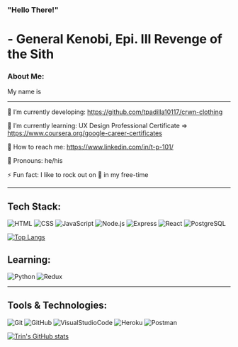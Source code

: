 ### "Hello There!" 
# - General Kenobi, Epi. III Revenge of the Sith

### About Me:

My name is 

______________________________________________________________________________

🔭  I’m currently developing: https://github.com/tpadilla10117/crwn-clothing

🌱  I’m currently learning: UX Design Professional Certificate => https://www.coursera.org/google-career-certificates

🧳  How to reach me: https://www.linkedin.com/in/t-p-101/

👾  Pronouns: he/his

⚡  Fun fact: I like to rock out on  🎸  in my free-time
______________________________________________________________________________

## Tech Stack: 
![HTML](https://img.shields.io/badge/code-HTML-informational?style=flat&logo=HTML5&logoColor=white&color=blueviolet) ![CSS](https://img.shields.io/badge/code-CSS-informational?style=flat&logo=CSS3&logoColor=white&color=blueviolet) ![JavaScript](https://img.shields.io/badge/code-Javascript-informational?style=flat&logo=Javascript&logoColor=white&color=blueviolet) ![Node.js](https://img.shields.io/badge/code-Node.js-informational?style=flat&logo=Node.js&logoColor=white&color=blueviolet) ![Express](https://img.shields.io/badge/code-Express-informational?style=flat&logo=Express&logoColor=white&color=blueviolet) ![React](https://img.shields.io/badge/code-React-informational?style=flat&logo=React&logoColor=white&color=blueviolet) ![PostgreSQL](https://img.shields.io/badge/code-PostgreSQL-informational?style=flat&logo=PostgreSQL&logoColor=white&color=blueviolet) 

[![Top Langs](https://github-readme-stats.vercel.app/api/top-langs/?username=tpadilla10117&layout=compact)](https://github.com/tpadilla10117/github-readme-stats)


## Learning: 
![Python](https://img.shields.io/badge/code-Python-informational?style=flat&logo=Python&logoColor=white&color=blueviolet) ![Redux](https://img.shields.io/badge/code-Redux-informational?style=flat&logo=Redux&logoColor=white&color=blueviolet)
______________________________________________________________________________

## Tools & Technologies:
![Git](https://img.shields.io/badge/tool-Git-informational?style=flat&logo=Git&logoColor=white&color=orange) ![GitHub](https://img.shields.io/badge/tool-GitHub-informational?style=flat&logo=GitHub&logoColor=white&color=orange) ![VisualStudioCode](https://img.shields.io/badge/tool-VS%20Code-informational?style=flat&logo=Visual%20Studio%20Code&logoColor=white&color=orange)  ![Heroku](https://img.shields.io/badge/tool-Heroku-informational?style=flat&logo=Heroku&logoColor=white&color=orange) ![Postman](https://img.shields.io/badge/tool-Postman-informational?style=flat&logo=Postman&logoColor=white&color=orange) 


[![Trin's GitHub stats](https://github-readme-stats.vercel.app/api?username=tpadilla10117)](https://github.com/tpadilla10117/github-readme-stats)
   
